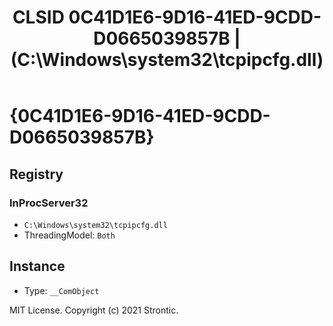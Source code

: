 ﻿---
title: "CLSID 0C41D1E6-9D16-41ED-9CDD-D0665039857B | (C:\\Windows\\system32\\tcpipcfg.dll)"
excerpt: What is COM-Object CLSID 0C41D1E6-9D16-41ED-9CDD-D0665039857B?
---

# {0C41D1E6-9D16-41ED-9CDD-D0665039857B}


## Registry


### InProcServer32

* `C:\Windows\system32\tcpipcfg.dll`
* ThreadingModel: `Both`

## Instance

* Type: `__ComObject`

MIT License. Copyright (c) 2021 Strontic.


